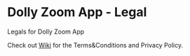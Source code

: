 # Dolly Zoom App - Legal
Legals for Dolly Zoom App

Check out [Wiki](https://github.com/tungfam/dolly-zoom-legal/wiki) for the Terms&Conditions and Privacy Policy.

